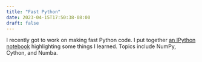 ```yaml
---
title: "Fast Python"
date: 2023-04-15T17:50:38-08:00
draft: false
---
```


I recently got to work on making fast Python code. I put together [an IPython notebook](https://gist.github.com/dshemetov/43c6c988e3c9237f15930fc6190b6d77) highlighting some things I learned. Topics include NumPy, Cython, and Numba.
